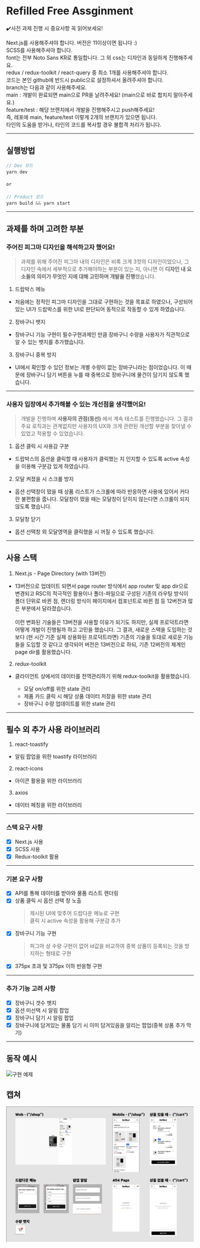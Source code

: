 # Refilled Free Assginment

✔️사전 과제 진행 시 중요사항 꼭 읽어보세요!

Next.js를 사용해주셔야 합니다. 버전은 11이상이면 됩니다 :) <br/>
SCSS를 사용해주셔야 합니다.<br/>
font는 전부 Noto Sans KR로 통일합니다. 그 외 css는 디자인과 동일하게 진행해주세요.<br/>
redux / redux-toolkit / react-query 중 최소 1개를 사용해주셔야 합니다.<br/>
코드는 본인 github에 반드시 public으로 설정하셔서 올려주셔야 합니다.<br/>
branch는 다음과 같이 사용해주세요.<br/>
main : 개발이 완료되면 main으로 PR을 날려주세요! (main으로 바로 합치지 말아주세요.)<br/>
feature/test : 해당 브랜치에서 개발을 진행해주시고 push해주세요!<br/>
즉, 레포에 main, feature/test 이렇게 2개의 브랜치가 있으면 됩니다.<br/>
타인의 도움을 받거나, 타인의 코드를 복사할 경우 불합격 처리가 됩니다.<br/>

---

## 실행방법

```js
// Dev 모드
yarn dev

or

// Product 모드
yarn build && yarn start
```

---

## 과제를 하며 고려한 부분

### 주어진 피그마 디자인을 해석하고자 했어요!

> 과제를 위해 주어진 피그마 내의 디자인은 비록 크게 3컷의 디자인이었으나, 그 디자인 속에서 세부적으로 추가해야하는 부분이 있는 지, 아니면 이 **디자인 내 요소들의 의미가 무엇인 지에 대해 고민하며 개발을 진행**했습니다.

1. 드랍박스 메뉴

- 처음에는 정적인 피그마 디자인을 그대로 구현하는 것을 목표로 하였으나, 구성되어있는 UI가 드랍박스를 위한 UI로 판단되어 동적으로 작동할 수 있게 하였습니다.

2. 장바구니 뱃지

- 장바구니 기능 구현이 필수구현과제인 만큼 장바구니 수량을 사용자가 직관적으로 알 수 있는 뱃지를 추가했습니다.

3.  장바구니 중복 방지

- UI에서 확인할 수 있던 정보는 개별 수량이 없는 장바구니라는 점이었습니다. 이 때문에 장바구니 담기 버튼을 누를 때 중복으로 장바구니에 물건이 담기지 않도록 했습니다.

---

### 사용자 입장에서 추가해볼 수 있는 개선점을 생각했어요!

> 개발을 진행하며 **사용자의 관점(동선)** 에서 계속 테스트를 진행했습니다. 그 결과 주요 로직과는 관계없지만 사용자의 UX와 크게 관련된 개선할 부분을 찾아낼 수 있었고 적용할 수 있었습니다.

1. 옵션 클릭 시 사용감 구분

- 드랍박스의 옵션을 클릭할 때 사용자가 클릭했는 지 인지할 수 있도록 active 속성을 이용해 구분감 있게 하였습니다.

2. 모달 켜졌을 시 스크롤 방지

- 옵션 선택창이 떴을 때 상품 리스트가 스크롤에 따라 반응하면 사용에 있어서 커다란 불편함을 줍니다. 모달창이 떴을 때는 모달창이 닫히지 않는다면 스크롤이 되지 않도록 했습니다.

3. 모달창 닫기

- 옵션 선택창 외 모달영역을 클릭했을 시 꺼질 수 있도록 했습니다.

---

## 사용 스택

1. Next.js - Page Directory (with 13버전)

- 13버전으로 업데이트 되면서 page router 방식에서 app router 및 app dir으로 변경되고 RSC의 적극적인 활용이나 폴더-파일으로 구성된 기존의 라우팅 방식이 폴더 단위로 바뀐 점, 렌더링 방식이 페이지에서 컴포넌트로 바뀐 점 등 12버전과 많은 부분에서 달라졌습니다. <br/><br/> 이런 변화된 기술들은 13버전을 사용할 이유가 되기도 하지만, 실제 프로덕트라면 어떻게 개발이 진행될까 하고 고민을 했습니다. 그 결과, 새로운 스택을 도입하는 것보다 (현 시간 기준 실제 상용화된 프로덕트라면) 기존의 기술을 토대로 새로운 기능들을 도입할 것 같다고 생각되어 버전은 13버전으로 하되, 기존 12버전의 체계인 page dir를 활용했습니다.

2. redux-toolkit

- 클라이언트 상에서의 데이터를 전역관리하기 위해 redux-toolkit을 활용했습니다.

  - 모달 on/off를 위한 state 관리
  - 제품 카드 클릭 시 해당 상품 데이터 저장을 위한 state 관리
  - 장바구니 수량 업데이트를 위한 state 관리

---

## 필수 외 추가 사용 라이브러리

1. react-toastify

- 알림 팝업을 위한 toastify 라이브러리

2. react-icons

- 아이콘 활용을 위한 라이브러리

3. axios

- 데이터 페칭을 위한 라이브러리

---

### 스택 요구 사항

- [x] Next.js 사용
- [x] SCSS 사용
- [x] Redux-toolkit 활용

---

### 기본 요구 사항

- [x] API를 통해 데이터를 받아와 물품 리스트 렌더링
- [x] 상품 클릭 시 옵션 선택 창 노출
  > 제시된 UI에 맞추어 드랍다운 메뉴로 구현<br/>
  > 클릭 시 active 속성을 활용해 구분감 추가
- [x] 장바구니 기능 구현
  > 피그마 상 수량 구현이 없어 id값을 비교하여 중복 상품이 등록되는 것을 방지하는 형태로 구현 <br/>
- [x] 375px 초과 및 375px 이하 반응형 구현

---

### 추가 기능 고려 사항

- [x] 장바구니 갯수 뱃지
- [x] 옵션 미선택 시 알림 팝업
- [x] 장바구니 담기 시 알림 팝업
- [x] 장바구니에 담겨있는 물품 담기 시 이미 담겨있음을 알리는 팝업(중복 상품 추가 막기)

---

## 동작 예시

<img src="public/example.gif" alt="구현 예제"/>

## 캡쳐

<img src="public/capture.png" alt="구현 기능 캡쳐 이미지">
